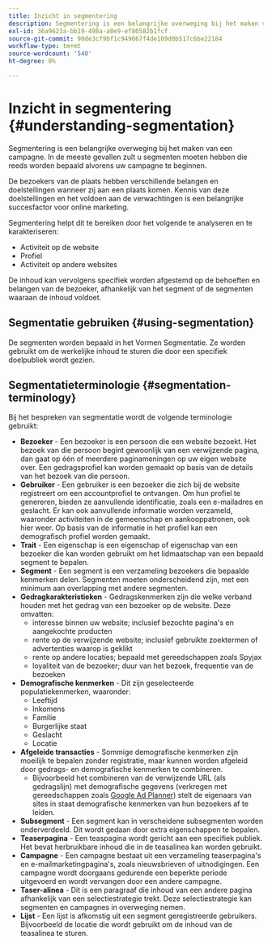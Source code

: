 ```yaml
---
title: Inzicht in segmentering
description: Segmentering is een belangrijke overweging bij het maken van een campagne
exl-id: 36a9623a-bb19-498a-a0e9-ef80582b1fcf
source-git-commit: 90de3cf9bf1c949667f4de109d0b517c6be22184
workflow-type: tm+mt
source-wordcount: '540'
ht-degree: 0%

---
```


# Inzicht in segmentering {#understanding-segmentation}

Segmentering is een belangrijke overweging bij het maken van een campagne. In de meeste gevallen zult u segmenten moeten hebben die reeds worden bepaald alvorens uw campagne te beginnen.

De bezoekers van de plaats hebben verschillende belangen en doelstellingen wanneer zij aan een plaats komen. Kennis van deze doelstellingen en het voldoen aan de verwachtingen is een belangrijke succesfactor voor online marketing.

Segmentering helpt dit te bereiken door het volgende te analyseren en te karakteriseren:

* Activiteit op de website
* Profiel
* Activiteit op andere websites

De inhoud kan vervolgens specifiek worden afgestemd op de behoeften en belangen van de bezoeker, afhankelijk van het segment of de segmenten waaraan de inhoud voldoet.

## Segmentatie gebruiken {#using-segmentation}

De segmenten worden bepaald in het Vormen Segmentatie. Ze worden gebruikt om de werkelijke inhoud te sturen die door een specifiek doelpubliek wordt gezien.<!--Segments are defined in [Configuring Segmentation](/help/sites-administering/campaign-segmentation.md). They are used to steer the actual content seen by a specific target audience.-->

## Segmentatieterminologie {#segmentation-terminology}

Bij het bespreken van segmentatie wordt de volgende terminologie gebruikt:

* **Bezoeker** - Een bezoeker is een persoon die een website bezoekt. Het bezoek van die persoon begint gewoonlijk van een verwijzende pagina, dan gaat op één of meerdere paginameningen op uw eigen website over. Een gedragsprofiel kan worden gemaakt op basis van de details van het bezoek van die persoon.
* **Gebruiker** - Een gebruiker is een bezoeker die zich bij de website registreert om een accountprofiel te ontvangen. Om hun profiel te genereren, bieden ze aanvullende identificatie, zoals een e-mailadres en geslacht. Er kan ook aanvullende informatie worden verzameld, waaronder activiteiten in de gemeenschap en aankooppatronen, ook hier weer. Op basis van de informatie in het profiel kan een demografisch profiel worden gemaakt.
* **Trait** - Een eigenschap is een eigenschap of eigenschap van een bezoeker die kan worden gebruikt om het lidmaatschap van een bepaald segment te bepalen.
* **Segment** - Een segment is een verzameling bezoekers die bepaalde kenmerken delen. Segmenten moeten onderscheidend zijn, met een minimum aan overlapping met andere segmenten.
* **Gedragkarakteristieken** - Gedragskenmerken zijn die welke verband houden met het gedrag van een bezoeker op de website. Deze omvatten:
   * interesse binnen uw website; inclusief bezochte pagina&#39;s en aangekochte producten
   * rente op de verwijzende website; inclusief gebruikte zoektermen of advertenties waarop is geklikt
   * rente op andere locaties; bepaald met gereedschappen zoals Spyjax
   * loyaliteit van de bezoeker; duur van het bezoek, frequentie van de bezoeken
* **Demografische kenmerken** - Dit zijn geselecteerde populatiekenmerken, waaronder:
   * Leeftijd
   * Inkomens
   * Familie
   * Burgerlijke staat
   * Geslacht
   * Locatie
* **Afgeleide transacties** - Sommige demografische kenmerken zijn moeilijk te bepalen zonder registratie, maar kunnen worden afgeleid door gedrags- en demografische kenmerken te combineren.
   * Bijvoorbeeld het combineren van de verwijzende URL (als gedragslijn) met demografische gegevens (verkregen met gereedschappen zoals [Google Ad Planner](https://www.google.com/adplanner/)) stelt de eigenaars van sites in staat demografische kenmerken van hun bezoekers af te leiden.
* **Subsegment** - Een segment kan in verscheidene subsegmenten worden onderverdeeld. Dit wordt gedaan door extra eigenschappen te bepalen.
* **Teaserpagina** - Een teaspagina wordt gericht aan een specifiek publiek. Het bevat herbruikbare inhoud die in de teasalinea kan worden gebruikt.
* **Campagne** - Een campagne bestaat uit een verzameling teaserpagina&#39;s en e-mailmarketingpagina&#39;s, zoals nieuwsbrieven of uitnodigingen. Een campagne wordt doorgaans gedurende een beperkte periode uitgevoerd en wordt vervangen door een andere campagne.
* **Taser-alinea** - Dit is een paragraaf die inhoud van een andere pagina afhankelijk van een selectiestrategie trekt. Deze selectiestrategie kan segmenten en campagnes in overweging nemen.
* **Lijst** - Een lijst is afkomstig uit een segment geregistreerde gebruikers. Bijvoorbeeld de locatie die wordt gebruikt om de inhoud van de teasalinea te sturen.
